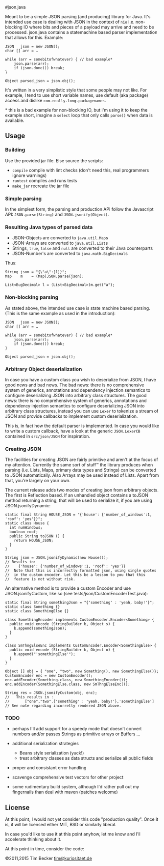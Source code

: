 #json.java

Meant to be a simple JSON parsing (and producing) library for Java. It's intended use case is dealing with JSON in the context of `nio` i.e. non-blocking IO where bits and pieces of a payload may arrive and need to be processed. json.java contains a statemachine based parser implementation that allows for this. Example:

	JSON   json = new JSON();
	char [] arr = …

    while (arr = somebitofwhatever) { // bad example*
		json.parse(arr);
		if (json.done()) break;		
	} 

	Object parsed_json = json.obj();
 
It's written in a very simplistic style that some people may not like. For example, I tend to use short variable names, use default (aka package) access and dislike `com.really.long.packagenames`.

\* this is a bad example for non-blocking IO, but I'm using it to keep the example short, imagine a `select` loop that only calls `parse()` when data is available.


## Usage

### Building

Use the provided jar file. Else source the scripts:

* `compile` compile with lint checks (don't need this, real programmers ignore warnings)
* `runtest` compiles and runs tests
* `make_jar` recreate the jar file

### Simple parsing

In the simplest form, the parsing and production API follow the Javascript API: `JSON.parse(String)` and `JSON.jsonify(Object)`.

### Resulting Java types of parsed data

* JSON-Objects are converted to `java.util.Map`s
* JSON-Arrays are converted to `java.util.List`s
* Strings, `true`, `false` and `null` are converted to their Java counterparts
* JSON-Number's are converted to `java.math.BigDecimal`s

Thus:

	String json = "{\"a\":[1]}";
	Map    m    = (Map)JSON.parse(json);
    
	List<BugDecimal> l = (List<BigDecimal>)m.get("a");
	


### Non-blocking parsing

As stated above, the intended use case is state machine based parsing. (This is the same example as used in the introduction):

	JSON   json = new JSON();
	char [] arr = …

    while (arr = somebitofwhatever) { // bad example*
		json.parse(arr);
		if (json.done()) break;		
	} 

	Object parsed_json = json.obj();
 


### Arbitrary Object deserialization

In case you have a custom class you wish to deserialize from JSON, I have good news and bad news. The bad news: there is no comprehensive system of generics, annotations and dependency injection semantics to configure deserializing JSON into arbitrary class structures. The good news: there is no comprehensive system of generics, annotations and dependency injection semantics to configure deserializing JSON into arbitrary class structures, instead you can use `Lexer` to tokenize a stream of JSON and provide callbacks to implement custom deserialization.

This is, in fact how the default parser is implemented. In case you would like to write a custom callback, have a look at the generic `JSON.LexerCB` contained in `src/json/JSON` for inspiration.

### Creating JSON

The facilities for creating JSON are fairly primitive and aren't at the focus of my attention. Currently the same sort of stuff™ the library produces when parsing (i.e. Lists, Maps, primary data types and Strings) can be converted to JSON automatically. Also Arrays may be used instead of Lists. Apart from that, you're largely on your own.

The current release adds two modes of creating json from arbitrary objects. The first is Reflection based. If an unhandled object contains a toJSON method returning a string, that will be used to serialize it, if you are using JSON.jsonifyDynamic:

    static final String HOUSE_JSON = "{'house': {'number_of_windows':1, 'roof': 'yes'}}";
    static class House {
      int numWindows;
      boolean roof;
      public String toJSON () {
        return HOUSE_JSON;
      }
    }
    
    String json = JSON.jsonifyDynamic(new House());
    // Results in:
    //    {'house': {'number_of_windows':1, 'roof': 'yes'}}
    //  Note that this is incorrectly formatted json, using single quotes 
    //  in the custom encoder. Let this be a lesson to you that this
    //  feature is not without risk.


An alternative method is to provide a custom Encoder and use JSON.jsonifyCustom, like so (see tests/json/CustomEncoderTest.java):

    static final String somethingJson = "{'something' : 'yeah, baby!'}";
    static class Something {}
    static class SomethingElse {}

    class SomethingEncoder implements CustomEncoder.Encoder<Something> {
      public void encode (StringBuilder b, Object s) {
        b.append(somethingJson);
      }
    }

    class SmThngElseEnc implements CustomEncoder.Encoder<SomethingElse> {
      public void encode (StringBuilder b, Object o) {
        b.append("'somethingElse'");
      }
    }

    Object [] obj = { "one", "two", new Something(), new SomethingElse()};
    CustomEncoder enc = new CustomEncoder();
    enc.addEncoder(Something.class, new SomethingEncoder());
    enc.addEncoder(SomethingElse.class, new SmThngElseEnc());

    String res = JSON.jsonifyCustom(obj, enc);
    //   This results in :
    //       ["one","two",{'something' : 'yeah, baby!'},'somethingElse']
    // See note regarding incorretly rendered JSON above.


### TODO

* perhaps I'll add support for a speedy mode that doesn't convert numbers and/or passes Strings as primitive arrays or Buffers …

* additional serialization strategies
	* Beans style serialization (yuck!)
	* treat arbitrary classes as data structs and serialize all public fields

* proper and consistant error handling
* scavenge comprehensive test vectors for other project
* some rudimentary build system, although I'd rather pull out my fingernails than deal with maven (patches welcome)



## License

At this point, I would not yet consider this code "production quality". Once it is, it will be licensed either MIT, BSD or similarly liberal.

In case you'd like to use it at this point anyhow, let me know and I'll accelerate thinking about it.

At this point in time, consider the code:

  ©2011,2015 Tim Becker <tim@kuriositaet.de>
